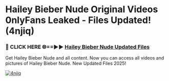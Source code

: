 # Hailey Bieber Nude Original Videos 0nlyFans Leaked - Files Updated! (4njiq)

<h3>🔴 CLICK HERE 🌐==►► <a href="https://tinyurl.com/52m3yx9h" rel="nofollow">Hailey Bieber Nude Updated Files</a></h3>

Get Hailey Bieber Nude and all content. Now you can access all videos and pictures of Hailey Bieber Nude. New Updated Files 2025!

[![4njiq](https://i.imgur.com/TnHtlc8.gif)](https://tinyurl.com/52m3yx9h)
